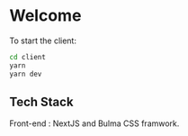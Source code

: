 # Welcome

To start the client:

```bash
cd client
yarn
yarn dev
```

## Tech Stack

Front-end : NextJS and Bulma CSS framwork.
